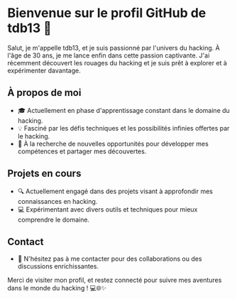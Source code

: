 
# Bienvenue sur le profil GitHub de tdb13 👋

Salut, je m'appelle tdb13, et je suis passionné par l'univers du hacking. À l'âge de 30 ans, je me lance enfin dans cette passion captivante. J'ai récemment découvert les rouages du hacking et je suis prêt à explorer et à expérimenter davantage.

## À propos de moi
- 🎓 Actuellement en phase d'apprentissage constant dans le domaine du hacking.
- 💡 Fasciné par les défis techniques et les possibilités infinies offertes par le hacking.
- 🚀 À la recherche de nouvelles opportunités pour développer mes compétences et partager mes découvertes.

## Projets en cours
- 🔍 Actuellement engagé dans des projets visant à approfondir mes connaissances en hacking.
- 💻 Expérimentant avec divers outils et techniques pour mieux comprendre le domaine.

## Contact
- 📧 N'hésitez pas à me contacter pour des collaborations ou des discussions enrichissantes.

Merci de visiter mon profil, et restez connecté pour suivre mes aventures dans le monde du hacking ! 💻🌐✨
